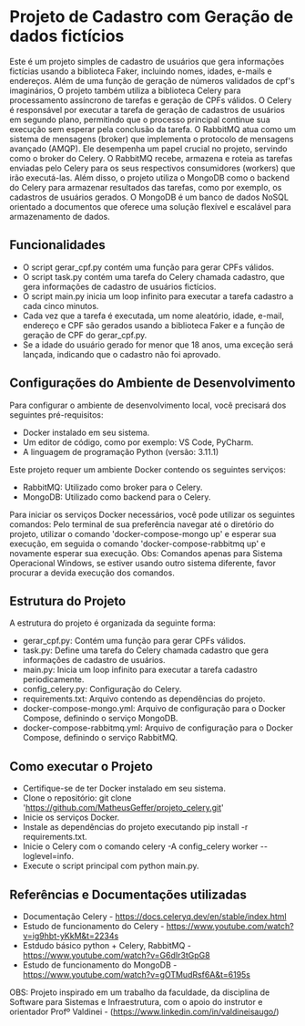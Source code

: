 # Projeto de Cadastro com Geração de dados fictícios 
Este é um projeto simples de cadastro de usuários que gera informações fictícias usando a biblioteca Faker, incluindo nomes, idades, e-mails e endereços. Além de uma função de geração de números validados de cpf's imaginários, O projeto também utiliza a biblioteca Celery para processamento assíncrono de tarefas e geração de CPFs válidos.
O Celery é responsável por executar a tarefa de geração de cadastros de usuários em segundo plano, permitindo que o processo principal continue sua execução sem esperar pela conclusão da tarefa.
O RabbitMQ atua como um sistema de mensagens (broker) que implementa o protocolo de mensagens avançado (AMQP). Ele desempenha um papel crucial no projeto, servindo como o broker do Celery. O RabbitMQ recebe, armazena e roteia as tarefas enviadas pelo Celery para os seus respectivos consumidores (workers) que irão executá-las.
Além disso, o projeto utiliza o MongoDB como o backend do Celery para armazenar resultados das tarefas, como por exemplo, os cadastros de usuários gerados. O MongoDB é um banco de dados NoSQL orientado a documentos que oferece uma solução flexível e escalável para armazenamento de dados.

## Funcionalidades
- O script gerar_cpf.py contém uma função para gerar CPFs válidos.
- O script task.py contém uma tarefa do Celery chamada cadastro, que gera informações de cadastro de usuários fictícios.
- O script main.py inicia um loop infinito para executar a tarefa cadastro a cada cinco minutos.
- Cada vez que a tarefa é executada, um nome aleatório, idade, e-mail, endereço e CPF são gerados usando a biblioteca Faker e a função de geração de CPF do gerar_cpf.py.
- Se a idade do usuário gerado for menor que 18 anos, uma exceção será lançada, indicando que o cadastro não foi aprovado.

## Configurações do Ambiente de Desenvolvimento
Para configurar o ambiente de desenvolvimento local, você precisará dos seguintes pré-requisitos:
- Docker instalado em seu sistema.
- Um editor de código, como por exemplo: VS Code, PyCharm.
- A linguagem de programação Python (versão: 3.11.1)
  
Este projeto requer um ambiente Docker contendo os seguintes serviços:
- RabbitMQ: Utilizado como broker para o Celery.
- MongoDB: Utilizado como backend para o Celery.

Para iniciar os serviços Docker necessários, você pode utilizar os seguintes comandos:
Pelo terminal de sua preferência navegar até o diretório do projeto, utilizar o comando 'docker-compose-mongo up' e esperar sua execução, em seguida o comando 'docker-compose-rabbitmq up' e novamente esperar sua execução. Obs: Comandos apenas para Sistema Operacional Windows, se estiver usando outro sistema diferente, favor procurar a devida execução dos comandos.

## Estrutura do Projeto
A estrutura do projeto é organizada da seguinte forma:
- gerar_cpf.py: Contém uma função para gerar CPFs válidos.
- task.py: Define uma tarefa do Celery chamada cadastro que gera informações de cadastro de usuários.
- main.py: Inicia um loop infinito para executar a tarefa cadastro periodicamente.
- config_celery.py: Configuração do Celery.
- requirements.txt: Arquivo contendo as dependências do projeto.
- docker-compose-mongo.yml: Arquivo de configuração para o Docker Compose, definindo o serviço MongoDB.
- docker-compose-rabbitmq.yml: Arquivo de configuração para o Docker Compose, definindo o serviço RabbitMQ.

## Como executar o Projeto
- Certifique-se de ter Docker instalado em seu sistema.
- Clone o repositório: git clone 'https://github.com/MatheusGeffer/projeto_celery.git'
- Inicie os serviços Docker.
- Instale as dependências do projeto executando pip install -r requirements.txt.
- Inicie o Celery com o comando celery -A config_celery worker --loglevel=info.
- Execute o script principal com python main.py.

## Referências e Documentações utilizadas
- Documentação Celery - https://docs.celeryq.dev/en/stable/index.html
- Estudo de funcionamento do Celery - https://www.youtube.com/watch?v=ig9hbt-yKkM&t=2234s
- Estdudo básico python + Celery, RabbitMQ - https://www.youtube.com/watch?v=G6dIr3tGpG8
- Estudo de funcionamento do MongoDB - https://www.youtube.com/watch?v=gOTMudRsf6A&t=6195s

OBS: Projeto inspirado em um trabalho da faculdade, da disciplina de Software para Sistemas e Infraestrutura, com o apoio do instrutor e orientador Profº Valdinei - (https://www.linkedin.com/in/valdineisaugo/)







